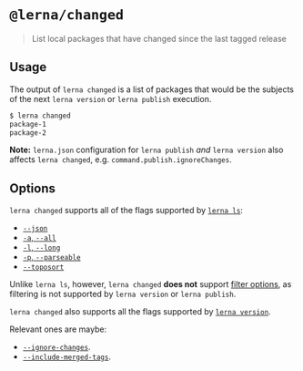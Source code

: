 # `@lerna/changed`

> List local packages that have changed since the last tagged release

## Usage

The output of `lerna changed` is a list of packages that would be the subjects of the next `lerna version` or `lerna publish` execution.

```sh
$ lerna changed
package-1
package-2
```

**Note:** `lerna.json` configuration for `lerna publish` _and_ `lerna version` also affects
`lerna changed`, e.g. `command.publish.ignoreChanges`.

## Options

`lerna changed` supports all of the flags supported by [`lerna ls`](https://github.com/lerna/lerna/tree/master/commands/list#options):

* [`--json`](https://github.com/lerna/lerna/tree/master/commands/list#--json)
* [`-a`, `--all`](https://github.com/lerna/lerna/tree/master/commands/list#--all)
* [`-l`, `--long`](https://github.com/lerna/lerna/tree/master/commands/list#--long)
* [`-p`, `--parseable`](https://github.com/lerna/lerna/tree/master/commands/list#--parseable)
* [`--toposort`](https://github.com/lerna/lerna/tree/master/commands/list#--toposort)

Unlike `lerna ls`, however, `lerna changed` **does not** support [filter options](https://www.npmjs.com/package/@lerna/filter-options), as filtering is not supported by `lerna version` or `lerna publish`.

`lerna changed` also supports all the flags supported by [`lerna version`](https://github.com/lerna/lerna/tree/master/commands/version#options).

Relevant ones are maybe:

- [`--ignore-changes`](https://github.com/lerna/lerna/tree/master/commands/version#--ignore-changes).
- [`--include-merged-tags`](https://github.com/lerna/lerna/tree/master/commands/version#--include-merged-tags).
